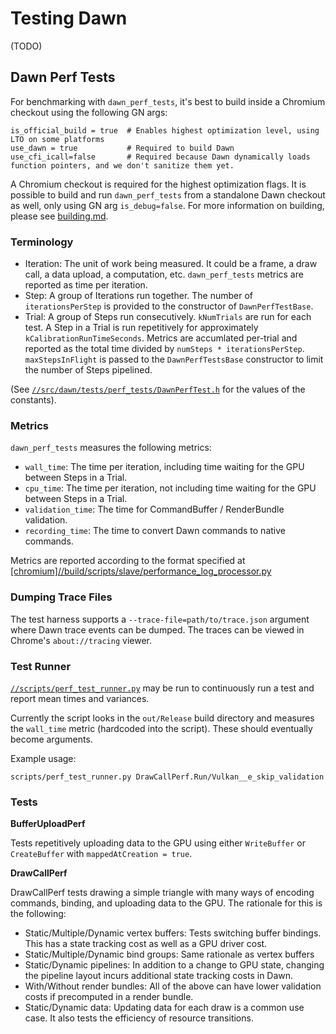 # Testing Dawn

(TODO)

## Dawn Perf Tests

For benchmarking with `dawn_perf_tests`, it's best to build inside a Chromium checkout using the following GN args:
```
is_official_build = true  # Enables highest optimization level, using LTO on some platforms
use_dawn = true           # Required to build Dawn
use_cfi_icall=false       # Required because Dawn dynamically loads function pointers, and we don't sanitize them yet.
```

A Chromium checkout is required for the highest optimization flags. It is possible to build and run `dawn_perf_tests` from a standalone Dawn checkout as well, only using GN arg `is_debug=false`. For more information on building, please see [building.md](./building.md).

### Terminology

 - Iteration: The unit of work being measured. It could be a frame, a draw call, a data upload, a computation, etc. `dawn_perf_tests` metrics are reported as time per iteration.
 - Step: A group of Iterations run together. The number of `iterationsPerStep` is provided to the constructor of `DawnPerfTestBase`.
 - Trial: A group of Steps run consecutively. `kNumTrials` are run for each test. A Step in a Trial is run repetitively for approximately `kCalibrationRunTimeSeconds`. Metrics are accumlated per-trial and reported as the total time divided by `numSteps * iterationsPerStep`. `maxStepsInFlight` is passed to the `DawnPerfTestsBase` constructor to limit the number of Steps pipelined.

(See [`//src/dawn/tests/perf_tests/DawnPerfTest.h`](https://cs.chromium.org/chromium/src/third_party/dawn/src/dawn/tests/perf_tests/DawnPerfTest.h) for the values of the constants).

### Metrics

`dawn_perf_tests` measures the following metrics:
 - `wall_time`: The time per iteration, including time waiting for the GPU between Steps in a Trial.
 - `cpu_time`: The time per iteration, not including time waiting for the GPU between Steps in a Trial.
 - `validation_time`: The time for CommandBuffer / RenderBundle validation.
 - `recording_time`: The time to convert Dawn commands to native commands.

Metrics are reported according to the format specified at
[[chromium]//build/scripts/slave/performance_log_processor.py](https://cs.chromium.org/chromium/build/scripts/slave/performance_log_processor.py)

### Dumping Trace Files

The test harness supports a `--trace-file=path/to/trace.json` argument where Dawn trace events can be dumped. The traces can be viewed in Chrome's `about://tracing` viewer.

### Test Runner

[`//scripts/perf_test_runner.py`](https://cs.chromium.org/chromium/src/third_party/dawn/scripts/perf_test_runner.py) may be run to continuously run a test and report mean times and variances.

Currently the script looks in the `out/Release` build directory and measures the `wall_time` metric (hardcoded into the script). These should eventually become arguments.

Example usage:

```
scripts/perf_test_runner.py DrawCallPerf.Run/Vulkan__e_skip_validation
```

### Tests

**BufferUploadPerf**

Tests repetitively uploading data to the GPU using either `WriteBuffer` or `CreateBuffer` with `mappedAtCreation = true`.

**DrawCallPerf**

DrawCallPerf tests drawing a simple triangle with many ways of encoding commands,
binding, and uploading data to the GPU. The rationale for this is the following:
  - Static/Multiple/Dynamic vertex buffers: Tests switching buffer bindings. This has
    a state tracking cost as well as a GPU driver cost.
  - Static/Multiple/Dynamic bind groups: Same rationale as vertex buffers
  - Static/Dynamic pipelines: In addition to a change to GPU state, changing the pipeline
    layout incurs additional state tracking costs in Dawn.
  - With/Without render bundles: All of the above can have lower validation costs if
    precomputed in a render bundle.
  - Static/Dynamic data: Updating data for each draw is a common use case. It also tests
    the efficiency of resource transitions.
